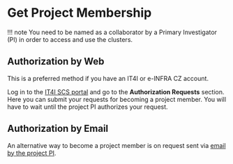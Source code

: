 # Get Project Membership

!!! note
    You need to be named as a collaborator by a Primary Investigator (PI) in order to access and use the clusters.

## Authorization by Web

This is a preferred method if you have an IT4I or e-INFRA CZ account.

Log in to the [IT4I SCS portal][e] and go to the **Authorization Requests** section. Here you can submit your requests for becoming a project member. You will have to wait until the project PI authorizes your request.

## Authorization by Email

An alternative way to become a project member is on request sent via [email by the project PI][8].

[1]: https://docs.it4i.cz/general/obtaining-login-credentials/obtaining-login-credentials/#certificates-for-digital-signatures
[2]: #authorization-by-web
[3]: #alternative-way-to-personal-certificate
[4]: #certificates-for-digital-signatures
[5]: ../accessing-the-clusters/shell-access-and-data-transfer/ssh-keys.md
[6]: ../accessing-the-clusters/shell-access-and-data-transfer/putty.md#putty-key-generator
[7]: ../obtaining-login-credentials/certificates-faq.md
[8]: ../../obtaining-login-credentials/#authorization-by-email-an-alternative-approach

[a]: https://support.it4i.cz/rt/
[b]: mailto:support@it4i.cz
[c]: https://www.it4i.cz/cs/file/f4afe72710863f0e8d119a31389e7bfb/5422/acceptable-use-policy.pdf
[d]: http://support.it4i.cz/
[e]: https://scs.it4i.cz/
[f]: http://www.igtf.net/
[g]: https://www.eugridpma.org
[h]: https://tcs.cesnet.cz
[i]: http://www.postsignum.cz/
[j]: http://www.ica.cz/Kvalifikovany-certifikat.aspx
[k]: http://idoc.vsb.cz/xwiki/wiki/infra/view/uzivatel/moz-cert-gen
[l]: https://extrassl.actalis.it/portal/uapub/freemail?lang=en
[r]: https://www.it4i.cz/computing-resources-allocation/?lang=en
[s]: https://www.actalis.it/en/certificates-for-secure-electronic-mail.aspx
[t]: https://www.actalis.it/en/certificates-for-secure-electronic-mail.aspx
